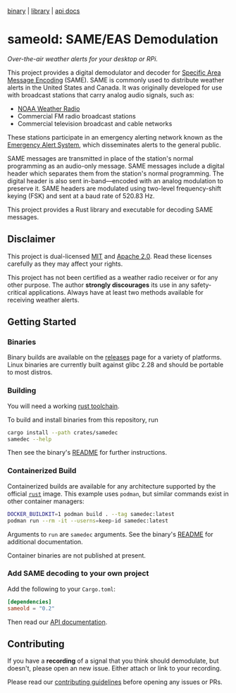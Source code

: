 [binary](https://crates.io/crates/samedec) | [library](https://crates.io/crates/sameold) | [api docs](https://docs.rs/sameold/latest/sameold)

# sameold: SAME/EAS Demodulation

*Over-the-air weather alerts for your desktop or RPi.*


This project provides a digital demodulator and decoder for
[Specific Area Message Encoding](https://en.wikipedia.org/wiki/Specific_Area_Message_Encoding)
(SAME). SAME is commonly used to distribute weather alerts in the United States
and Canada. It was originally developed for use with broadcast stations that
carry analog audio signals, such as:

* [NOAA Weather Radio](https://www.weather.gov/nwr/)
* Commercial FM radio broadcast stations
* Commercial television broadcast and cable networks

These stations participate in an emergency alerting network known as the
[Emergency Alert System](https://en.wikipedia.org/wiki/Emergency_Alert_System),
which disseminates alerts to the general public.

SAME messages are transmitted in place of the station's normal programming
as an audio-only message. SAME messages include a digital header which
separates them from the station's normal programming. The digital header is
also sent in-band—encoded with an analog modulation to preserve it. SAME
headers are modulated using two-level frequency-shift keying (FSK) and sent
at a baud rate of 520.83 Hz.

This project provides a Rust library and executable for decoding SAME messages.

## Disclaimer

This project is dual-licensed [MIT](./LICENSE-MIT) and
[Apache 2.0](./LICENSE-APACHE). Read these licenses carefully as they may
affect your rights.

This project has not been certified as a weather radio receiver or for any other
purpose. The author **strongly discourages** its use in any safety-critical
applications. Always have at least two methods available for receiving weather
alerts.

## Getting Started

### Binaries

Binary builds are available on the
[releases](https://github.com/cbs228/sameold/releases) page for a variety of
platforms. Linux binaries are currently built against glibc 2.28 and should be
portable to most distros.

### Building

You will need a working
[rust toolchain](https://www.rust-lang.org/learn/get-started).

To build and install binaries from this repository, run

```bash
cargo install --path crates/samedec
samedec --help
```

Then see the binary's [README](./crates/samedec/README.md) for further
instructions.

### Containerized Build

Containerized builds are available for any architecture supported by the
official [`rust`](https://hub.docker.com/_/rust) image. This example uses
`podman`, but similar commands exist in other container managers:

```bash
DOCKER_BUILDKIT=1 podman build . --tag samedec:latest
podman run --rm -it --userns=keep-id samedec:latest
```

Arguments to `run` are `samedec` arguments. See the binary's
[README](./crates/samedec/README.md) for additional documentation.

Container binaries are not published at present.

### Add SAME decoding to your own project

Add the following to your `Cargo.toml`:

```toml
[dependencies]
sameold = "0.2"
```

Then read our
[API documentation](https://docs.rs/sameold/latest/sameold).

## Contributing

If you have a **recording** of a signal that you think should demodulate, but
doesn't, please open an new issue. Either attach or link to your
recording.

Please read our
[contributing guidelines](https://github.com/cbs228/sameold/blob/master/CONTRIBUTING.md)
before opening any issues or PRs.
